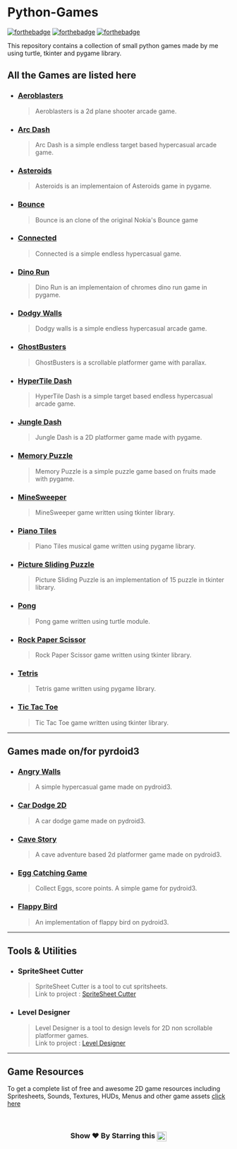 # Python-Games

[![forthebadge](https://forthebadge.com/images/badges/built-with-love.svg)](https://forthebadge.com)
[![forthebadge](https://forthebadge.com/images/badges/made-with-python.svg)](https://forthebadge.com)
[![forthebadge](https://forthebadge.com/images/badges/check-it-out.svg)](https://forthebadge.com)

This repository contains a collection of small python games made by me using turtle, tkinter
and pygame library.

## All the Games are listed here

* ### [Aeroblasters](https://github.com/pyGuru123/Python-Games/tree/master/Aeroblasters)
	> Aeroblasters is a 2d plane shooter arcade game.

* ### [Arc Dash](https://github.com/pyGuru123/Python-Games/tree/master/Arc%20Dash)
	> Arc Dash is a simple endless target based hypercasual arcade game.

* ### [Asteroids](https://github.com/pyGuru123/Python-Games/tree/master/Asteroids)
	> Asteroids is an implementaion of Asteroids game in pygame.

* ### [Bounce](https://github.com/pyGuru123/Python-Games/tree/master/Bounce)
	> Bounce is an clone of the original Nokia's Bounce game

* ### [Connected](https://github.com/pyGuru123/Python-Games/tree/master/Connected)
	> Connected is a simple endless hypercasual game.

* ### [Dino Run](https://github.com/pyGuru123/Python-Games/tree/master/Dino)
	> Dino Run is an implementaion of chromes dino run game in pygame.

* ### [Dodgy Walls](https://github.com/pyGuru123/Python-Games/tree/master/Dodgy%20Walls)
	> Dodgy walls is a simple endless hypercasual arcade game.

* ### [GhostBusters](https://github.com/pyGuru123/Python-Games/tree/master/GhostBusters)
	> GhostBusters is a scrollable platformer game with parallax.

* ### [HyperTile Dash](https://github.com/pyGuru123/Python-Games/tree/master/HyperTile%20Dash)
	> HyperTile Dash is a simple target based endless hypercasual arcade game.

* ### [Jungle Dash](https://github.com/pyGuru123/Python-Games/tree/master/Jungle%20Dash)
	> Jungle Dash is a 2D platformer game made with pygame.

* ### [Memory Puzzle](https://github.com/pyGuru123/Python-Games/tree/master/Memory%20Puzzle)
	> Memory Puzzle is a simple puzzle game based on fruits made with pygame.

* ### [MineSweeper](https://github.com/pyGuru123/Python-Games/tree/master/MineSweeper)
	> MineSweeper game written using tkinter library.

* ### [Piano Tiles](https://github.com/pyGuru123/Python-Games/tree/master/Piano%20Tiles)
	> Piano Tiles musical game written using pygame library.

* ### [Picture Sliding Puzzle](https://github.com/pyGuru123/Python-Games/tree/master/Picture%20Sliding%20Puzzle)
	> Picture Sliding Puzzle is an implementation of 15 puzzle in tkinter library.

* ### [Pong](https://github.com/pyGuru123/Python-Games/tree/master/Pong)
	> Pong game written using turtle module.

* ### [Rock Paper Scissor](https://github.com/pyGuru123/Python-Games/tree/master/Rock%20Paper%20Scissor)
	> Rock Paper Scissor game written using tkinter library.

* ### [Tetris](https://github.com/pyGuru123/Python-Games/tree/master/Tetris)
	> Tetris game written using pygame library.

* ### [Tic Tac Toe](https://github.com/pyGuru123/Python-Games/tree/master/Tic%20Tac%20Toe)
	> Tic Tac Toe game written using tkinter library.

***

## Games made on/for pyrdoid3

* ### [Angry Walls](https://github.com/pyGuru123/Python-Games/tree/master/Angry%20Walls)
	> A simple hypercasual game made on pydroid3.

* ### [Car Dodge 2D](https://github.com/pyGuru123/Python-Games/tree/master/Car%20Dodge%202d)
	> A car dodge game made on pydroid3.

* ### [Cave Story](https://github.com/pyGuru123/Python-Games/tree/master/Cave%20Story)
	> A cave adventure based 2d platformer game made on pydroid3.

* ### [Egg Catching Game](https://github.com/pyGuru123/Python-Games/tree/master/Egg%20Catching%20Game)
	> Collect Eggs, score points. A simple game for pydroid3.

* ### [Flappy Bird](https://github.com/pyGuru123/Python-Games/tree/master/Flappy%20Bird)
	> An implementation of flappy bird on pydroid3.

***

## Tools & Utilities

* ### SpriteSheet Cutter
	> SpriteSheet Cutter is a tool to cut spritsheets.\
	> Link to project : [SpriteSheet Cutter](https://github.com/pyGuru123/Python-Games/tree/master/SpriteSheet%20Cutter)

* ### Level Designer
	> Level Designer is a tool to design levels for 2D non scrollable platformer games.\
	> Link to project : [Level Designer](https://github.com/pyGuru123/Python-Games/tree/master/Level%20Designer)

***
## Game Resources

To get a complete list of free and awesome 2D game resources including Spritesheets, Sounds, Textures, HUDs, Menus and other game assets [click here](https://github.com/pyGuru123/gitMemory/blob/main/game%20resources.md)


<br/>
<h3 align="center"> Show ❤️ By Starring this <img align='center'  height="22" src="https://img.shields.io/badge/Repo!%F0%9F%98%8A-purple.svg?&style=for-the-badge&logoColor=green" /></h3>